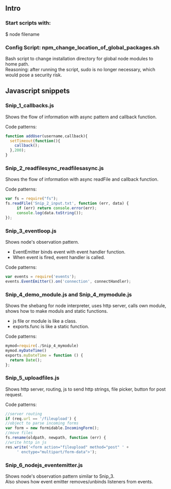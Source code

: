 ## Intro
### Start scripts with:
$ node filename

### Config Script: npm_change_location_of_global_packages.sh
Bash script to change installation directory for global node modules to home path.  
Reasoning: after running the script, sudo is no longer necessary, which would pose a security risk.  

## Javascript snippets

### Snip_1_callbacks.js
Shows the flow of information with async pattern and callback function.  
  
Code patterns:  
```js
function addUser(username,callback){
  setTimeout(function(){
    callback();
  },200);
}
```

### Snip_2_readfilesync_readfilesasync.js
Shows the flow of information with async readFile and callback function.  
  
Code patterns:  
```js
var fs = require("fs");
fs.readFile('Snip_2_input.txt', function (err, data) {
     if (err) return console.error(err);
     console.log(data.toString());
});
```

### Snip_3_eventloop.js
Shows node's observation pattern.  
- EventEmitter binds event with event handler function.  
- When event is fired, event handler is called.  
  
Code patterns:  
```js
var events = require('events');
events.EventEmitter().on('connection', connectHandler);
```

### Snip_4_demo_module.js and Snip_4_mymodule.js
Shows the shebang for node interpreter, uses http server, calls own module, shows how to make moduls and static functions.  
- js file or module is like a class.  
- exports.func is like a static function.  
  
Code patterns:  
```js
mymod=require(./Snip_4_mymodule)
mymod.myDateTime()
exports.myDateTime = function () {
  return Date();
}; 
```

### Snip_5_uploadfiles.js
Shows http server, routing, js to send http strings, file picker, button for post request.  
  
Code patterns:  
```js
//server routing
if (req.url == '/fileupload') {
//object to parse incoming forms
var form = new formidable.IncomingForm();
//move files
fs.rename(oldpath, newpath, function (err) {
//write http in js
res.write('<form action="fileupload" method="post" ' + 
     ' enctype="multipart/form-data">');
```

### Snip_6_nodejs_eventemitter.js
Shows node's observation pattern similar to Snip_3.  
Also shows how event emitter removes/unbinds listeners from events.
